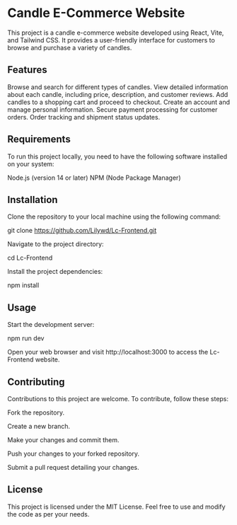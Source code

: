 # Candle E-Commerce Website

This project is a candle e-commerce website developed using React, Vite, and Tailwind CSS. It provides a user-friendly interface for customers to browse and purchase a variety of candles.

## Features

Browse and search for different types of candles.
View detailed information about each candle, including price, description, and customer reviews.
Add candles to a shopping cart and proceed to checkout.
Create an account and manage personal information.
Secure payment processing for customer orders.
Order tracking and shipment status updates.

## Requirements

To run this project locally, you need to have the following software installed on your system:

Node.js (version 14 or later)
NPM (Node Package Manager)

## Installation

Clone the repository to your local machine using the following command:

git clone https://github.com/Lilywd/Lc-Frontend.git

Navigate to the project directory:

cd Lc-Frontend

Install the project dependencies:

npm install

## Usage

Start the development server:

npm run dev

Open your web browser and visit http://localhost:3000 to access the Lc-Frontend website.

## Contributing

Contributions to this project are welcome. To contribute, follow these steps:

Fork the repository.

Create a new branch.

Make your changes and commit them.

Push your changes to your forked repository.

Submit a pull request detailing your changes.

## License

This project is licensed under the MIT License. Feel free to use and modify the code as per your needs.
